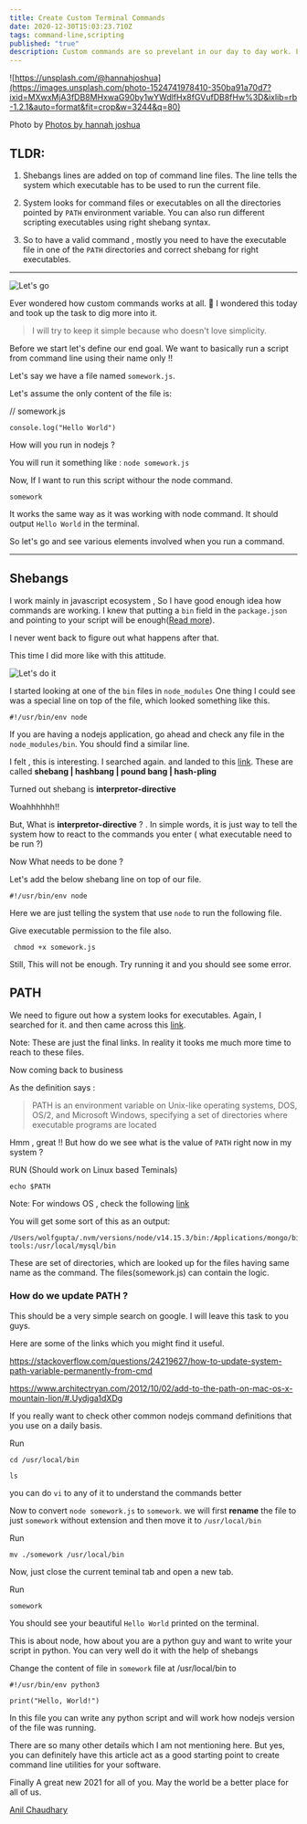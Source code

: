 ```yaml
---
title: Create Custom Terminal Commands
date: 2020-12-30T15:03:23.710Z
tags: command-line,scripting
published: "true"
description: Custom commands are so prevelant in our day to day work. Let's see how they work and how we can create one in any of our favorite language.
---
```


![https://unsplash.com/@hannahjoshua](https://images.unsplash.com/photo-1524741978410-350ba91a70d7?ixid=MXwxMjA3fDB8MHxwaG90by1wYWdlfHx8fGVufDB8fHw%3D&ixlib=rb-1.2.1&auto=format&fit=crop&w=3244&q=80)

Photo by [Photos by hannah joshua
](https://unsplash.com/@hannahjoshua)


## TLDR: 

1. Shebangs lines are added on top of command line files. The line tells the system which executable has to be used to run the current file.

2. System looks for command files or executables on all the directories pointed by `PATH` environment variable. You can also run different scripting executables using right shebang syntax.
3. So to have a valid command , mostly you need to have the executable file in one of the `PATH` directories and correct shebang for right executables.

---
![Let's go](https://media.giphy.com/media/vn5gXxYdQZkaTepBW9/giphy.gif)


Ever wondered how custom commands works at all. 🕺 I wondered this today and took up the task to dig more into it. 

> I will try to keep it simple because who doesn't love simplicity.


Before we start let's define our end goal. We want to basically run a script from command line using their name only !!

Let's say we  have a file named `somework.js`. 

Let's assume the only content of the file is:

// somework.js
```
console.log("Hello World")

```

How will you run in nodejs ?

You will run it something like : `node somework.js`

Now, If I want to run this script withour the node command.

```
somework
```

It works the same way as it was working with node command. It should output `Hello World` in the terminal.

So let's go and see various elements involved when you run a command.

---

## Shebangs 



I work mainly in javascript ecosystem , So I have good enough idea how commands are working. I knew that putting a `bin` field in the `package.json` and pointing to your script will be enough([Read more](https://docs.npmjs.com/cli/v6/configuring-npm/package-json#bin)). 


I never went back to figure out what happens after that. 

This time I did more like with this attitude.

![Let's do it](https://media.giphy.com/media/iKBAAfYNDu1dowhnEj/giphy.gif)

I started looking at one of the `bin` files in `node_modules`
One thing I could see was a special line on top of the file, which looked something like this.

```
#!/usr/bin/env node

```

If you are having a nodejs application, go ahead and check any file in the `node_modules/bin`. You should find a similar line.



I felt , this is interesting. I searched again. and landed to this [link](https://en.wikipedia.org/wiki/Shebang_(Unix)). These are called **shebang | hashbang | pound bang | hash-pling**


Turned out shebang is **interpretor-directive**

Woahhhhhh!!

But, What is **interpretor-directive** ? . In simple words, it is just way to tell the system how to react to the commands you enter ( what executable need to be run ?)


Now What needs to be done ?

Let's add the below shebang line on top of our  file. 

```
#!/usr/bin/env node

```

Here we are just telling the system that use `node` to run the following file. 


Give executable permission to the file also.

```
 chmod +x somework.js

```

Still, This will not be enough. Try running it and you should see some error.


## PATH

We need to figure out how a system looks for executables. Again, I searched for it. and then came across this [link](https://en.wikipedia.org/wiki/PATH_(variable)). 

Note: These are just the final links. In reality it tooks me much more time to reach to these files.

Now coming back to business

As the definition says : 

>PATH is an environment variable on Unix-like operating systems, DOS, OS/2, and Microsoft Windows, specifying a set of directories where executable programs are located


Hmm , great !! But how do we  see what is the value of `PATH` right now in my system ? 

RUN (Should work on Linux based Teminals)

```
echo $PATH
```

Note: For windows OS , check the following  [link](https://superuser.com/questions/1216658/path-environment-variable-windows-10-echo-path-on-command-prompt-shows-only/1216663)


You will get some sort of this as an output:

```
/Users/wolfgupta/.nvm/versions/node/v14.15.3/bin:/Applications/mongo/bin:/usr/local/bin:/usr/local/bin:/usr/bin:/bin:/usr/sbin:/sbin:/usr/local/go/bin:/Library/Apple/usr/bin:$GOPATH/bin:$GOROOT/bin:/Users/wolfgupta/Library/Android/sdk/emulator:/Users/wolfgupta/Library/Android/sdk/tools:/Users/wolfgupta/Library/Android/sdk/tools/bin:/Users/wolfgupta/Library/Android/sdk/platform-tools:/usr/local/mysql/bin
```

These are set of directories, which are looked up for the files having same name as the command. The files(somework.js) can contain the logic.
### How do we update PATH ?

This should be a very simple search on google. I will leave this task to you guys.

Here are some of the links which you might find it useful.

https://stackoverflow.com/questions/24219627/how-to-update-system-path-variable-permanently-from-cmd

https://www.architectryan.com/2012/10/02/add-to-the-path-on-mac-os-x-mountain-lion/#.Uydjga1dXDg



If you really want to check other common nodejs command definitions that you use on a daily basis. 

Run

```
cd /usr/local/bin

ls
```

you can do `vi` to any of it to understand the commands better

Now to convert `node somework.js` to `somework`. we will first **rename** the file to just `somework` without extension and then move it to `/usr/local/bin`

Run 

```
mv ./somework /usr/local/bin

```

Now, just close the current teminal tab and open a new tab.

Run 

```
somework
```

You should see your beautiful `Hello World` printed on the terminal.


This is about node, how about you are a python guy and  want to write your script in python. You can very well do it with the help of shebangs

Change the content of file in `somework` file at /usr/local/bin to 

```
#!/usr/bin/env python3

print("Hello, World!")

```

In this file you can write any python script and will work how nodejs version of the file was running.

There are so many other details which I am not mentioning here. But yes, you can definitely have this article act as a good starting point to create command line 
utilities for your software.



Finally A great new 2021 for all of you. May the world be a better place for all of us.



[Anil Chaudhary](https://twitter.com/simbatheesailor)

